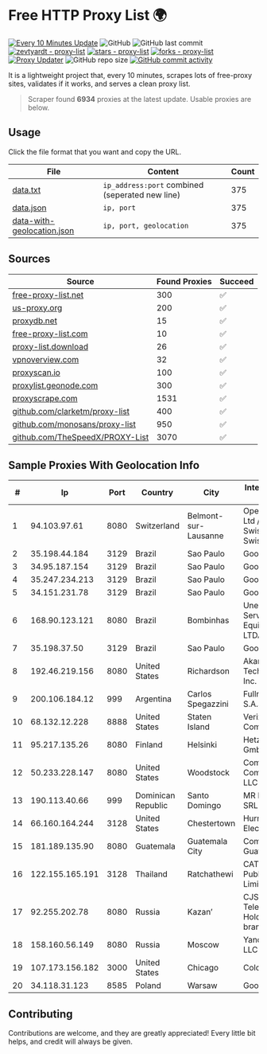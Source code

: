 
# Free HTTP Proxy List 🌍

[![Every 10 Minutes Update](https://github.com/mertguvencli/http-proxy-list/actions/workflows/main.yml/badge.svg?branch=main)](https://github.com/mertguvencli/http-proxy-list/actions/workflows/main.yml)
![GitHub](https://img.shields.io/github/license/mertguvencli/http-proxy-list)
![GitHub last commit](https://img.shields.io/github/last-commit/mertguvencli/http-proxy-list)
[![zevtyardt - proxy-list](https://img.shields.io/static/v1?label=zevtyardt&message=proxy-list&color=blue&logo=github)](https://github.com/zevtyardt/proxy-list "Go to GitHub repo")
[![stars - proxy-list](https://img.shields.io/github/stars/zevtyardt/proxy-list?style=social)](https://github.com/zevtyardt/proxy-list)
[![forks - proxy-list](https://img.shields.io/github/forks/zevtyardt/proxy-list?style=social)](https://github.com/zevtyardt/proxy-list)
[![Proxy Updater](https://github.com/zevtyardt/proxy-list/workflows/Proxy%20Updater/badge.svg)](https://github.com/zevtyardt/proxy-list/actions?query=workflow:"Proxy+Updater")
![GitHub repo size](https://img.shields.io/github/repo-size/zevtyardt/proxy-list)
[![GitHub commit activity](https://img.shields.io/github/commit-activity/m/zevtyardt/proxy-list?logo=commits)](https://github.com/zevtyardt/proxy-list/commits/main)

It is a lightweight project that, every 10 minutes, scrapes lots of free-proxy sites, validates if it works, and serves a clean proxy list.

> Scraper found **6934** proxies at the latest update. Usable proxies are below.

## Usage

Click the file format that you want and copy the URL.

|File|Content|Count|
|----|-------|-----|
|[data.txt](https://raw.githubusercontent.com/mertguvencli/http-proxy-list/main/proxy-list/data.txt)|`ip_address:port` combined (seperated new line)|375|
|[data.json](https://raw.githubusercontent.com/mertguvencli/http-proxy-list/main/proxy-list/data.json)|`ip, port`|375|
|[data-with-geolocation.json](https://raw.githubusercontent.com/mertguvencli/http-proxy-list/main/proxy-list/data-with-geolocation.json)|`ip, port, geolocation`|375|

## Sources

|Source|Found Proxies|Succeed|
|------|-------------|-------|
|[free-proxy-list.net](https://free-proxy-list.net)|300|✅|
|[us-proxy.org](https://www.us-proxy.org)|200|✅|
|[proxydb.net](http://proxydb.net)|15|✅|
|[free-proxy-list.com](https://free-proxy-list.com/?page=&port=&type%5B%5D=http&type%5B%5D=https&up_time=0&search=Search)|10|✅|
|[proxy-list.download](https://www.proxy-list.download/HTTP)|26|✅|
|[vpnoverview.com](https://vpnoverview.com/privacy/anonymous-browsing/free-proxy-servers)|32|✅|
|[proxyscan.io](https://www.proxyscan.io)|100|✅|
|[proxylist.geonode.com](https://proxylist.geonode.com/api/proxy-list?limit=300&page=1&sort_by=lastChecked&sort_type=desc&protocols=http,https)|300|✅|
|[proxyscrape.com](https://api.proxyscrape.com/v2/?request=displayproxies&protocol=http&timeout=10000&country=all&ssl=all&anonymity=all)|1531|✅|
|[github.com/clarketm/proxy-list](https://raw.githubusercontent.com/clarketm/proxy-list/master/proxy-list-raw.txt)|400|✅|
|[github.com/monosans/proxy-list](https://raw.githubusercontent.com/monosans/proxy-list/main/proxies/http.txt)|950|✅|
|[github.com/TheSpeedX/PROXY-List](https://raw.githubusercontent.com/TheSpeedX/PROXY-List/master/http.txt)|3070|✅|


## Sample Proxies With Geolocation Info

|#|Ip|Port|Country|City|Internet Service Provider|
|-|--|----|-------|----|-------------------------|
|1|94.103.97.61|8080|Switzerland|Belmont-sur-Lausanne|OpenBusiness Ltd / SwissCenter / SwissLink|
|2|35.198.44.184|3129|Brazil|Sao Paulo|Google LLC|
|3|34.95.187.154|3129|Brazil|Sao Paulo|Google LLC|
|4|35.247.234.213|3129|Brazil|Sao Paulo|Google LLC|
|5|34.151.231.78|3129|Brazil|Sao Paulo|Google LLC|
|6|168.90.123.121|8080|Brazil|Bombinhas|Unetvale Servicos e Equipamentos LTDA|
|7|35.198.37.50|3129|Brazil|Sao Paulo|Google LLC|
|8|192.46.219.156|8080|United States|Richardson|Akamai Technologies, Inc.|
|9|200.106.184.12|999|Argentina|Carlos Spegazzini|Fullnet Solutions S.A.S.|
|10|68.132.12.228|8888|United States|Staten Island|Verizon Communications|
|11|95.217.135.26|8080|Finland|Helsinki|Hetzner Online GmbH|
|12|50.233.228.147|8080|United States|Woodstock|Comcast Cable Communications, LLC|
|13|190.113.40.66|999|Dominican Republic|Santo Domingo|MR Networking, SRL|
|14|66.160.164.244|3128|United States|Chestertown|Hurricane Electric LLC|
|15|181.189.135.90|8080|Guatemala|Guatemala City|Comcel Guatemala S.A.|
|16|122.155.165.191|3128|Thailand|Ratchathewi|CAT Telecom Public Company Limited|
|17|92.255.202.78|8080|Russia|Kazan’|CJSC "ER-Telecom Holding" Kazan' branch|
|18|158.160.56.149|8080|Russia|Moscow|Yandex.Cloud LLC|
|19|107.173.156.182|3000|United States|Chicago|ColoCrossing|
|20|34.118.31.123|8585|Poland|Warsaw|Google LLC|



## Contributing

Contributions are welcome, and they are greatly appreciated! Every
little bit helps, and credit will always be given.

